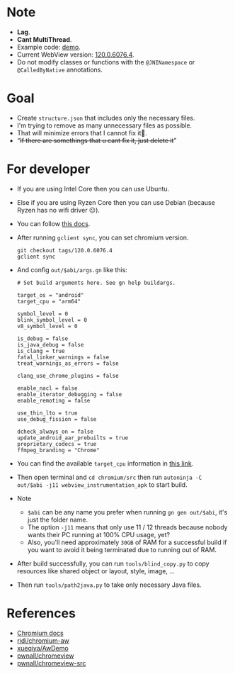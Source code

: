 # Note

- **Lag**.
- **Cant MultiThread**.
- Example code: [demo](https://github.com/luanon404/awChromium/tree/120.0.6076.4/app/src/main/java/aw/chromium/demo).
- Current WebView version: [120.0.6076.4](https://chromium.googlesource.com/chromium/src.git/+/refs/tags/120.0.6076.4).
- Do not modify classes or functions with the `@JNINamespace` or `@CalledByNative` annotations.

# Goal

- Create `structure.json` that includes only the necessary files.
- I'm trying to remove as many unnecessary files as possible.
- That will minimize errors that I cannot fix it🫣.
- “~~If there are somethings that u cant fix it, just delete it~~”

# For developer

- If you are using Intel Core then you can use Ubuntu.
- Else if you are using Ryzen Core then you can use Debian (because Ryzen has no wifi driver 😐).
- You can follow [this docs](https://chromium.googlesource.com/chromium/src/+/HEAD/docs/android_build_instructions.md).
- After running `gclient sync`, you can set chromium version.

    ```
    git checkout tags/120.0.6076.4
    gclient sync
    ```

- And config `out/$abi/args.gn` like this:

    ```
    # Set build arguments here. See gn help buildargs.
    
    target_os = "android"
    target_cpu = "arm64"
    
    symbol_level = 0
    blink_symbol_level = 0
    v8_symbol_level = 0
    
    is_debug = false
    is_java_debug = false
    is_clang = true
    fatal_linker_warnings = false
    treat_warnings_as_errors = false
    
    clang_use_chrome_plugins = false
    
    enable_nacl = false
    enable_iterator_debugging = false
    enable_remoting = false
    
    use_thin_lto = true
    use_debug_fission = false
    
    dcheck_always_on = false
    update_android_aar_prebuilts = true
    proprietary_codecs = true
    ffmpeg_branding = "Chrome"
    ```

- You can find the available `target_cpu` information in [this link](https://chromium.googlesource.com/chromium/src/+/HEAD/docs/android_build_instructions.md#figuring-out-target_cpu).
- Then open terminal and `cd chromium/src` then run `autoninja -C out/$abi -j11 webview_instrumentation_apk` to start build.
- Note
    - `$abi` can be any name you prefer when running `gn gen out/$abi`, it's just the folder name.
    - The option `-j11` means that only use 11 / 12 threads because nobody wants their PC running at 100% CPU usage, yet?
    - Also, you'll need approximately `30GB` of RAM for a successful build if you want to avoid it being terminated due to running out of RAM.
- After build successfully, you can run `tools/blind_copy.py` to copy resources like shared object or layout, style, image, ...
- Then run `tools/path2java.py` to take only necessary Java files.

# References

- [Chromium docs](https://chromium.googlesource.com/chromium/src/+/HEAD/docs/android_build_instructions.md)
- [ridi/chromium-aw](https://github.com/ridi/chromium-aw)
- [xueqiya/AwDemo](https://github.com/xueqiya/AwDemo)
- [pwnall/chromeview](https://github.com/pwnall/chromeview)
- [pwnall/chromeview-src](https://github.com/pwnall/chromeview-src)

